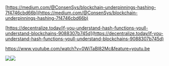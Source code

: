 [https://medium.com/@ConsenSys/blockchain-underpinnings-hashing-7f4746cbd66b](https://medium.com/@ConsenSys/blockchain-underpinnings-hashing-7f4746cbd66b)

[https://decentralize.today/if-you-understand-hash-functions-youll-understand-blockchains-9088307b745d](https://decentralize.today/if-you-understand-hash-functions-youll-understand-blockchains-9088307b745d)

https://www.youtube.com/watch?v=0WiTaBI82Mc&feature=youtu.be

![](https://cdn-images-1.medium.com/max/1600/0*GGtC5cIqNjYl4RIq.jpg)![](https://cdn-images-1.medium.com/max/1600/0*lR_IMzUjQUJgXq5A.png)

